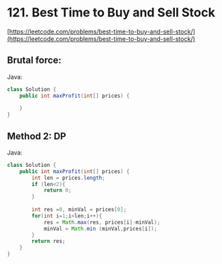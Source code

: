 # **121. Best Time to Buy and Sell Stock**

[https://leetcode.com/problems/best-time-to-buy-and-sell-stock/](https://leetcode.com/problems/best-time-to-buy-and-sell-stock/)

## Brutal force:

Java:

```java
class Solution {
    public int maxProfit(int[] prices) {
        
    }
}
```

## Method 2: DP

Java:
```java
class Solution {
    public int maxProfit(int[] prices) {
        int len = prices.length;
        if (len<2){
            return 0;
        }
        
        int res =0, minVal = prices[0];
        for(int i=1;i<len;i++){
            res = Math.max(res, prices[i]-minVal);
            minVal = Math.min (minVal,prices[i]);
        }
        return res;
    }
}
```
